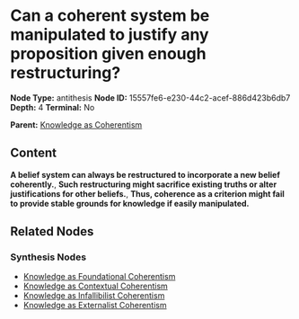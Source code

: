 # Can a coherent system be manipulated to justify any proposition given enough restructuring?

**Node Type:** antithesis
**Node ID:** 15557fe6-e230-44c2-acef-886d423b6db7
**Depth:** 4
**Terminal:** No

**Parent:** [Knowledge as Coherentism](knowledge-as-coherentism-synthesis-3e22a6fc-751c-493f-aaa7-ce6483db5c76.md)

## Content

**A belief system can always be restructured to incorporate a new belief coherently.**, **Such restructuring might sacrifice existing truths or alter justifications for other beliefs.**, **Thus, coherence as a criterion might fail to provide stable grounds for knowledge if easily manipulated.**

## Related Nodes

### Synthesis Nodes

- [Knowledge as Foundational Coherentism](knowledge-as-foundational-coherentism-synthesis-4e94caae-6e81-4c38-82ef-3bef9fdfd4bb.md)
- [Knowledge as Contextual Coherentism](knowledge-as-contextual-coherentism-synthesis-9e8b7b25-0b4d-44dc-931c-676c2f027891.md)
- [Knowledge as Infallibilist Coherentism](knowledge-as-infallibilist-coherentism-synthesis-b3a24bf8-31f3-41cf-aa67-dbb2d684eb04.md)
- [Knowledge as Externalist Coherentism](knowledge-as-externalist-coherentism-synthesis-7336810f-8da0-4011-b7e3-fcc6f3fc2f8b.md)
